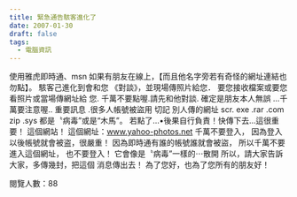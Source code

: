 ```yaml
---
title: 緊急通告駭客進化了
date: 2007-01-30
draft: false
tags:
  - 電腦資訊
---
```

使用雅虎即時通、msn
如果有朋友在線上，【而且他名字旁若有奇怪的網址連結也勿點】。
駭客己進化到會和您 《對談》，並現場傳照片給您．
要您接收檔案或要您看照片或當場傳網址給 您.
千萬不要點喔.請先和他對談.
確定是朋友本人無誤 …千萬要注意喔..
重要訊息 .很多人帳號被盜用
切記 別人傳的網址
 scr. exe .rar .com zip .sys
都是〝病毒”或是“木馬”。
若點了…•後果自行負責！快傳下去…這很重要！
這個網站！
這個網址：www.yahoo-photos.net 千萬不要登入，
因為登入以後帳號就會被盗，很嚴重！
因為即時通有誰的帳號誰就會被盜，
所以千萬不要進入這個網址，
也不要登入！
它會像是〝病毒”一樣的⋯散開
所以，請大家告訴大家，多傳幾封，把這個 消息傳出去！
為了您好，也為了您所有的朋友好！

閱覽人數：88